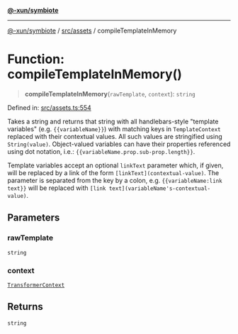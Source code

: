 [**@-xun/symbiote**](../../../README.md)

***

[@-xun/symbiote](../../../README.md) / [src/assets](../README.md) / compileTemplateInMemory

# Function: compileTemplateInMemory()

> **compileTemplateInMemory**(`rawTemplate`, `context`): `string`

Defined in: [src/assets.ts:554](https://github.com/Xunnamius/symbiote/blob/7f1f7a2772751006b2f87a140f0b00c116f4412c/src/assets.ts#L554)

Takes a string and returns that string with all handlebars-style "template
variables" (e.g. `{{variableName}}`) with matching keys in `TemplateContext`
replaced with their contextual values. All such values are stringified using
`String(value)`. Object-valued variables can have their properties referenced
using dot notation, i.e.: `{{variableName.prop.sub-prop.length}}`.

Template variables accept an optional `linkText` parameter which, if given,
will be replaced by a link of the form `[linkText](contextual-value)`. The
parameter is separated from the key by a colon, e.g. `{{variableName:link
text}}` will be replaced with `[link text](variableName's-contextual-value)`.

## Parameters

### rawTemplate

`string`

### context

[`TransformerContext`](../type-aliases/TransformerContext.md)

## Returns

`string`
